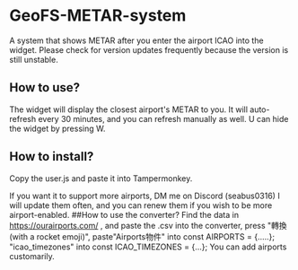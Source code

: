 # GeoFS-METAR-system
A system that shows METAR after you enter the airport ICAO into the widget. Please check for version updates frequently because the version is still unstable.
## How to use?
The widget will display the closest airport's METAR to you. It will auto-refresh every 30 minutes, and you can refresh manually as well.
U can hide the widget by pressing W.
## How to install?
Copy the user.js and paste it into Tampermonkey.

If you want it to support more airports, DM me on Discord (seabus0316)
I will update them often, and you can renew them if you wish to be more airport-enabled.
##How to use the converter?
Find the data in https://ourairports.com/ , and paste the .csv into the converter, press "轉換 (with a rocket emoji)", paste"Airports物件" into const AIRPORTS = {.....}; "icao_timezones" into const ICAO_TIMEZONES = {...};
You can add airports customarily.
